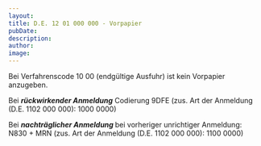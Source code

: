 ```yaml
---
layout: 
title: D.E. 12 01 000 000 - Vorpapier
pubDate: 
description: 
author: 
image: 
---
```


Bei Verfahrenscode 10 00 (endgültige Ausfuhr) ist kein Vorpapier anzugeben.

Bei ***rückwirkender Anmeldung*** Codierung 9DFE (zus. Art der Anmeldung (D.E. 1102 000 000): 1000 0000)

Bei <strong><em>nachträglicher Anmeldung </em></strong>bei vorheriger unrichtiger Anmeldung: N830 + MRN (zus. Art der Anmeldung (D.E. 1102 000 000): 1100 0000)